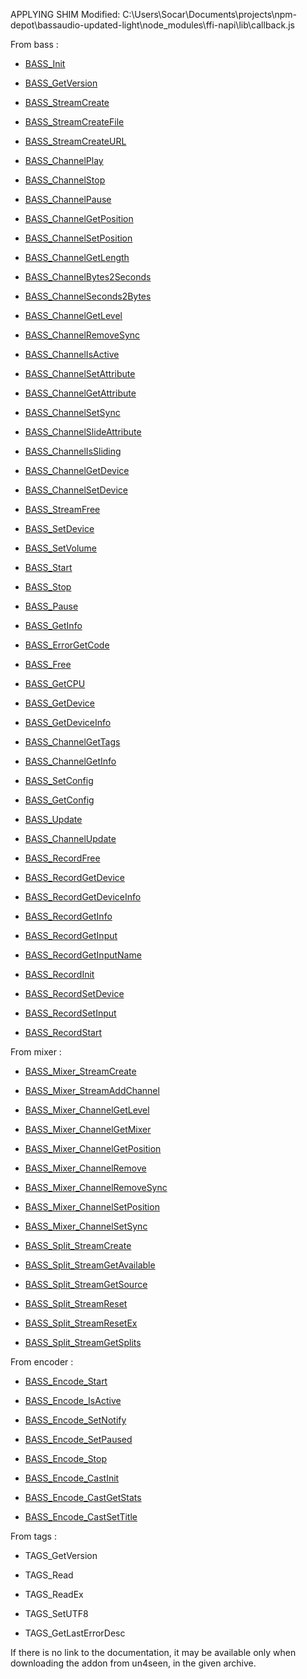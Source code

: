 APPLYING SHIM
Modified: C:\Users\Socar\Documents\projects\npm-depot\bassaudio-updated-light\node_modules\ffi-napi\lib\callback.js

From bass :
- [BASS_Init](http://www.un4seen.com/doc/#bass/BASS_Init.html)

- [BASS_GetVersion](http://www.un4seen.com/doc/#bass/BASS_GetVersion.html)

- [BASS_StreamCreate](http://www.un4seen.com/doc/#bass/BASS_StreamCreate.html)

- [BASS_StreamCreateFile](http://www.un4seen.com/doc/#bass/BASS_StreamCreateFile.html)

- [BASS_StreamCreateURL](http://www.un4seen.com/doc/#bass/BASS_StreamCreateURL.html)

- [BASS_ChannelPlay](http://www.un4seen.com/doc/#bass/BASS_ChannelPlay.html)

- [BASS_ChannelStop](http://www.un4seen.com/doc/#bass/BASS_ChannelStop.html)

- [BASS_ChannelPause](http://www.un4seen.com/doc/#bass/BASS_ChannelPause.html)

- [BASS_ChannelGetPosition](http://www.un4seen.com/doc/#bass/BASS_ChannelGetPosition.html)

- [BASS_ChannelSetPosition](http://www.un4seen.com/doc/#bass/BASS_ChannelSetPosition.html)

- [BASS_ChannelGetLength](http://www.un4seen.com/doc/#bass/BASS_ChannelGetLength.html)

- [BASS_ChannelBytes2Seconds](http://www.un4seen.com/doc/#bass/BASS_ChannelBytes2Seconds.html)

- [BASS_ChannelSeconds2Bytes](http://www.un4seen.com/doc/#bass/BASS_ChannelSeconds2Bytes.html)

- [BASS_ChannelGetLevel](http://www.un4seen.com/doc/#bass/BASS_ChannelGetLevel.html)

- [BASS_ChannelRemoveSync](http://www.un4seen.com/doc/#bass/BASS_ChannelRemoveSync.html)

- [BASS_ChannelIsActive](http://www.un4seen.com/doc/#bass/BASS_ChannelIsActive.html)

- [BASS_ChannelSetAttribute](http://www.un4seen.com/doc/#bass/BASS_ChannelSetAttribute.html)

- [BASS_ChannelGetAttribute](http://www.un4seen.com/doc/#bass/BASS_ChannelGetAttribute.html)

- [BASS_ChannelSetSync](http://www.un4seen.com/doc/#bass/BASS_ChannelSetSync.html)

- [BASS_ChannelSlideAttribute](http://www.un4seen.com/doc/#bass/BASS_ChannelSlideAttribute.html)

- [BASS_ChannelIsSliding](http://www.un4seen.com/doc/#bass/BASS_ChannelIsSliding.html)

- [BASS_ChannelGetDevice](http://www.un4seen.com/doc/#bass/BASS_ChannelGetDevice.html)

- [BASS_ChannelSetDevice](http://www.un4seen.com/doc/#bass/BASS_ChannelSetDevice.html)

- [BASS_StreamFree](http://www.un4seen.com/doc/#bass/BASS_StreamFree.html)

- [BASS_SetDevice](http://www.un4seen.com/doc/#bass/BASS_SetDevice.html)

- [BASS_SetVolume](http://www.un4seen.com/doc/#bass/BASS_SetVolume.html)

- [BASS_Start](http://www.un4seen.com/doc/#bass/BASS_Start.html)

- [BASS_Stop](http://www.un4seen.com/doc/#bass/BASS_Stop.html)

- [BASS_Pause](http://www.un4seen.com/doc/#bass/BASS_Pause.html)

- [BASS_GetInfo](http://www.un4seen.com/doc/#bass/BASS_GetInfo.html)

- [BASS_ErrorGetCode](http://www.un4seen.com/doc/#bass/BASS_ErrorGetCode.html)

- [BASS_Free](http://www.un4seen.com/doc/#bass/BASS_Free.html)

- [BASS_GetCPU](http://www.un4seen.com/doc/#bass/BASS_GetCPU.html)

- [BASS_GetDevice](http://www.un4seen.com/doc/#bass/BASS_GetDevice.html)

- [BASS_GetDeviceInfo](http://www.un4seen.com/doc/#bass/BASS_GetDeviceInfo.html)

- [BASS_ChannelGetTags](http://www.un4seen.com/doc/#bass/BASS_ChannelGetTags.html)

- [BASS_ChannelGetInfo](http://www.un4seen.com/doc/#bass/BASS_ChannelGetInfo.html)

- [BASS_SetConfig](http://www.un4seen.com/doc/#bass/BASS_SetConfig.html)

- [BASS_GetConfig](http://www.un4seen.com/doc/#bass/BASS_GetConfig.html)

- [BASS_Update](http://www.un4seen.com/doc/#bass/BASS_Update.html)

- [BASS_ChannelUpdate](http://www.un4seen.com/doc/#bass/BASS_ChannelUpdate.html)

- [BASS_RecordFree](http://www.un4seen.com/doc/#bass/BASS_RecordFree.html)

- [BASS_RecordGetDevice](http://www.un4seen.com/doc/#bass/BASS_RecordGetDevice.html)

- [BASS_RecordGetDeviceInfo](http://www.un4seen.com/doc/#bass/BASS_RecordGetDeviceInfo.html)

- [BASS_RecordGetInfo](http://www.un4seen.com/doc/#bass/BASS_RecordGetInfo.html)

- [BASS_RecordGetInput](http://www.un4seen.com/doc/#bass/BASS_RecordGetInput.html)

- [BASS_RecordGetInputName](http://www.un4seen.com/doc/#bass/BASS_RecordGetInputName.html)

- [BASS_RecordInit](http://www.un4seen.com/doc/#bass/BASS_RecordInit.html)

- [BASS_RecordSetDevice](http://www.un4seen.com/doc/#bass/BASS_RecordSetDevice.html)

- [BASS_RecordSetInput](http://www.un4seen.com/doc/#bass/BASS_RecordSetInput.html)

- [BASS_RecordStart](http://www.un4seen.com/doc/#bass/BASS_RecordStart.html)


From mixer :
- [BASS_Mixer_StreamCreate](http://www.un4seen.com/doc/#bassmix/BASS_Mixer_StreamCreate.html)

- [BASS_Mixer_StreamAddChannel](http://www.un4seen.com/doc/#bassmix/BASS_Mixer_StreamAddChannel.html)

- [BASS_Mixer_ChannelGetLevel](http://www.un4seen.com/doc/#bassmix/BASS_Mixer_ChannelGetLevel.html)

- [BASS_Mixer_ChannelGetMixer](http://www.un4seen.com/doc/#bassmix/BASS_Mixer_ChannelGetMixer.html)

- [BASS_Mixer_ChannelGetPosition](http://www.un4seen.com/doc/#bassmix/BASS_Mixer_ChannelGetPosition.html)

- [BASS_Mixer_ChannelRemove](http://www.un4seen.com/doc/#bassmix/BASS_Mixer_ChannelRemove.html)

- [BASS_Mixer_ChannelRemoveSync](http://www.un4seen.com/doc/#bassmix/BASS_Mixer_ChannelRemoveSync.html)

- [BASS_Mixer_ChannelSetPosition](http://www.un4seen.com/doc/#bassmix/BASS_Mixer_ChannelSetPosition.html)

- [BASS_Mixer_ChannelSetSync](http://www.un4seen.com/doc/#bassmix/BASS_Mixer_ChannelSetSync.html)

- [BASS_Split_StreamCreate](http://www.un4seen.com/doc/#bassmix/BASS_Split_StreamCreate.html)

- [BASS_Split_StreamGetAvailable](http://www.un4seen.com/doc/#bassmix/BASS_Split_StreamGetAvailable.html)

- [BASS_Split_StreamGetSource](http://www.un4seen.com/doc/#bassmix/BASS_Split_StreamGetSource.html)

- [BASS_Split_StreamReset](http://www.un4seen.com/doc/#bassmix/BASS_Split_StreamReset.html)

- [BASS_Split_StreamResetEx](http://www.un4seen.com/doc/#bassmix/BASS_Split_StreamResetEx.html)

- [BASS_Split_StreamGetSplits](http://www.un4seen.com/doc/#bassmix/BASS_Split_StreamGetSplits.html)


From encoder :
- [BASS_Encode_Start](http://www.un4seen.com/doc/#bassenc/BASS_Encode_Start.html)

- [BASS_Encode_IsActive](http://www.un4seen.com/doc/#bassenc/BASS_Encode_IsActive.html)

- [BASS_Encode_SetNotify](http://www.un4seen.com/doc/#bassenc/BASS_Encode_SetNotify.html)

- [BASS_Encode_SetPaused](http://www.un4seen.com/doc/#bassenc/BASS_Encode_SetPaused.html)

- [BASS_Encode_Stop](http://www.un4seen.com/doc/#bassenc/BASS_Encode_Stop.html)

- [BASS_Encode_CastInit](http://www.un4seen.com/doc/#bassenc/BASS_Encode_CastInit.html)

- [BASS_Encode_CastGetStats](http://www.un4seen.com/doc/#bassenc/BASS_Encode_CastGetStats.html)

- [BASS_Encode_CastSetTitle](http://www.un4seen.com/doc/#bassenc/BASS_Encode_CastSetTitle.html)


From tags :
- TAGS_GetVersion

- TAGS_Read

- TAGS_ReadEx

- TAGS_SetUTF8

- TAGS_GetLastErrorDesc

If there is no link to the documentation, it may be available only when downloading the addon from un4seen, in the given archive.
